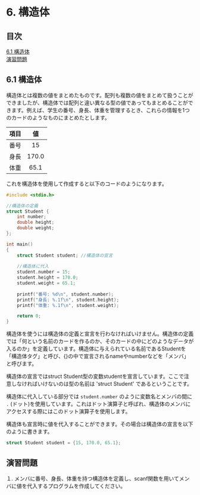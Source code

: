 # 6. 構造体
## 目次
[6.1 構造体](#61-構造体)   
[演習問題](#演習問題)  

## 6.1 構造体
構造体とは複数の値をまとめたものです。配列も複数の値をまとめて扱うことができましたが、構造体では配列と違い異なる型の値であってもまとめることができます。例えば、学生の番号、身長、体重を管理するとき、これらの情報を1つのカードのようなものにまとめたとします。

|項目|値   |
|:--:|:---:|
|番号|15   |
|身長|170.0|
|体重|65.1 |

これを構造体を使用して作成すると以下のコードのようになります。

```c
#include <stdio.h>

//構造体の定義
struct Student { 
    int number;
    double height;
    double weight;
};

int main()
{
    struct Student student; //構造体の宣言
    
    //構造体に代入
    student.number = 15;
    student.height = 170.0;
    student.weight = 65.1;
    
    printf("番号: %d\n", student.number);
    printf("身長: %.1f\n", student.height);
    printf("体重: %.1f\n", student.weight);

    return 0;
}
```

構造体を使うには構造体の定義と宣言を行わなければいけません。構造体の定義では「何という名前のカードを作るのか、そのカードの中にどのようなデータが入るのか」を定義しています。構造体に与えられている名前であるStudentを「構造体タグ」と呼び、{}の中で宣言されるnameやnumberなどを「メンバ」と呼びます。

構造体の宣言ではstruct Student型の変数studentを宣言しています。ここで注意しなければいけないのは型の名前は 'struct Student' であるということです。

構造体に代入している部分では `student.number` のように変数名とメンバの間に `.` (ドット)を使用しています。これはドット演算子と呼ばれ、構造体のメンバにアクセスする際にはこのドット演算子を使用します。

構造体も宣言時に値を代入することができます。その場合は構造体の宣言を以下のように書きます。

```c
struct Student student = {15, 170.0, 65.1};
```

## 演習問題
１. メンバに番号、身長、体重を持つ構造体を定義し、scanf関数を用いてメンバに値を代入するプログラムを作成してください。
